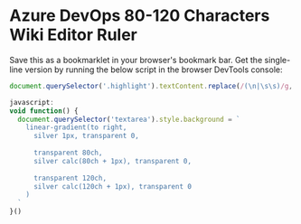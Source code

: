 # Azure DevOps 80-120 Characters Wiki Editor Ruler

Save this as a bookmarklet in your browser's bookmark bar. Get the single-line
version by running the below script in the browser DevTools console:

```javascript
document.querySelector('.highlight').textContent.replace(/(\n|\s\s)/g, '')
```

```javascript bookmarklet
javascript:
void function() {
  document.querySelector('textarea').style.background = `
    linear-gradient(to right,
      silver 1px, transparent 0,
      
      transparent 80ch,
      silver calc(80ch + 1px), transparent 0,
      
      transparent 120ch,
      silver calc(120ch + 1px), transparent 0
    )
  `
}()
```
